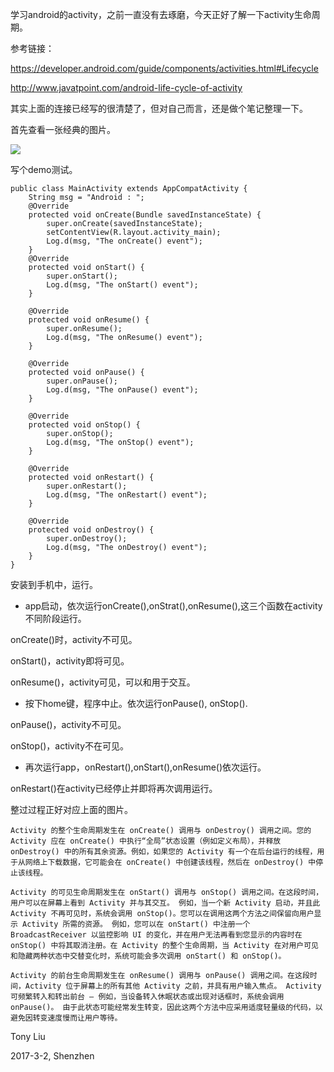 学习android的activity，之前一直没有去琢磨，今天正好了解一下activity生命周期。

参考链接：

https://developer.android.com/guide/components/activities.html#Lifecycle

http://www.javatpoint.com/android-life-cycle-of-activity

其实上面的连接已经写的很清楚了，但对自己而言，还是做个笔记整理一下。

首先查看一张经典的图片。

![](http://images2015.cnblogs.com/blog/745188/201703/745188-20170302142229563-2007969089.png)

写个demo测试。

```
public class MainActivity extends AppCompatActivity {
    String msg = "Android : ";
    @Override
    protected void onCreate(Bundle savedInstanceState) {
        super.onCreate(savedInstanceState);
        setContentView(R.layout.activity_main);
        Log.d(msg, "The onCreate() event");
    }
    @Override
    protected void onStart() {
        super.onStart();
        Log.d(msg, "The onStart() event");
    }

    @Override
    protected void onResume() {
        super.onResume();
        Log.d(msg, "The onResume() event");
    }

    @Override
    protected void onPause() {
        super.onPause();
        Log.d(msg, "The onPause() event");
    }

    @Override
    protected void onStop() {
        super.onStop();
        Log.d(msg, "The onStop() event");
    }

    @Override
    protected void onRestart() {
        super.onRestart();
        Log.d(msg, "The onRestart() event");
    }

    @Override
    protected void onDestroy() {
        super.onDestroy();
        Log.d(msg, "The onDestroy() event");
    }
}
```

安装到手机中，运行。

* app启动，依次运行onCreate(),onStrat(),onResume(),这三个函数在activity不同阶段运行。

onCreate()时，activity不可见。

onStart()，activity即将可见。

onResume()，activity可见，可以和用于交互。

* 按下home键，程序中止。依次运行onPause(), onStop().

onPause()，activity不可见。

onStop()，activity不在可见。

* 再次运行app，onRestart(),onStart(),onResume()依次运行。

onRestart()在activity已经停止并即将再次调用运行。

整过过程正好对应上面的图片。

```
Activity 的整个生命周期发生在 onCreate() 调用与 onDestroy() 调用之间。您的 Activity 应在 onCreate() 中执行“全局”状态设置（例如定义布局），并释放 onDestroy() 中的所有其余资源。例如，如果您的 Activity 有一个在后台运行的线程，用于从网络上下载数据，它可能会在 onCreate() 中创建该线程，然后在 onDestroy() 中停止该线程。

Activity 的可见生命周期发生在 onStart() 调用与 onStop() 调用之间。在这段时间，用户可以在屏幕上看到 Activity 并与其交互。 例如，当一个新 Activity 启动，并且此 Activity 不再可见时，系统会调用 onStop()。您可以在调用这两个方法之间保留向用户显示 Activity 所需的资源。 例如，您可以在 onStart() 中注册一个 BroadcastReceiver 以监控影响 UI 的变化，并在用户无法再看到您显示的内容时在 onStop() 中将其取消注册。在 Activity 的整个生命周期，当 Activity 在对用户可见和隐藏两种状态中交替变化时，系统可能会多次调用 onStart() 和 onStop()。

Activity 的前台生命周期发生在 onResume() 调用与 onPause() 调用之间。在这段时间，Activity 位于屏幕上的所有其他 Activity 之前，并具有用户输入焦点。 Activity 可频繁转入和转出前台 — 例如，当设备转入休眠状态或出现对话框时，系统会调用 onPause()。 由于此状态可能经常发生转变，因此这两个方法中应采用适度轻量级的代码，以避免因转变速度慢而让用户等待。
```

Tony Liu

2017-3-2, Shenzhen